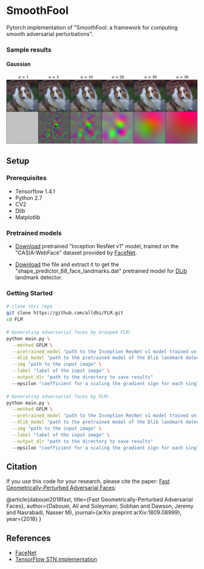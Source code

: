 # SmoothFool

Pytorch implementation of "SmoothFool: a framework for computing smooth adversarial perturbations".

### Sample results

#### Gaussian

![](https://github.com/alldbi/SmoothFool/blob/master/samples/sample_gaussian.png)

## Setup

### Prerequisites
- Tensorflow 1.4.1
- Python 2.7
- CV2
- Dlib 
- Matplotlib

### Pretrained models
- [Download](https://drive.google.com/file/d/1R77HmFADxe87GmoLwzfgMu_HY0IhcyBz/view) pretrained "Inception ResNet v1" model, trained on the "CASIA-WebFace" dataset provided by [FaceNet](https://github.com/davidsandberg/facenet).

- [Download](http://dlib.net/files/shape_predictor_68_face_landmarks.dat.bz2) the file and extract it to get the "shape_predictor_68_face_landmarks.dat" pretrained model for [DLib](http://dlib.net/) landmark detector.

### Getting Started

```sh
# clone this repo
git clone https://github.com/alldbi/FLM.git
cd FLM

# Generating adversarial faces by Grouped FLM:
python main.py \
  --method GFLM \
  --pretrained_model "path to the Inception ResNet v1 model trained on CASIA-WebFace" \
  --dlib_model "path to the pretrained model of the Dlib landmark detector" \
  --img "path to the input image" \
  --label "label of the input image" \
  --output_dir "path to the directory to save results"
  --epsilon "coefficient for a scaling the gradient sign for each single iteration of the attack"

# Generating adversarial faces by FLM:
python main.py \
  --method GFLM \
  --pretrained_model "path to the Inception ResNet v1 model trained on CASIA-WebFace" \
  --dlib_model "path to the pretrained model of the Dlib landmark detector" \
  --img "path to the input image" \
  --label "label of the input image" \
  --output_dir "path to the directory to save results"
  --epsilon "coefficient for a scaling the gradient sign for each single iteration of the attack"
```

## Citation
If you use this code for your research, please cite the paper: <a href="https://arxiv.org/abs/1809.08999">Fast Geometrically-Perturbed Adversarial Faces</a>:

@article{dabouei2018fast,
  title={Fast Geometrically-Perturbed Adversarial Faces},
  author={Dabouei, Ali and Soleymani, Sobhan and Dawson, Jeremy and Nasrabadi, Nasser M},
  journal={arXiv preprint arXiv:1809.08999},
  year={2018}
}

## References
- [FaceNet](https://github.com/davidsandberg/facenet)
- [TensorFlow STN implementation](https://github.com/daviddao/spatial-transformer-tensorflow/blob/master/spatial_transformer.py)
